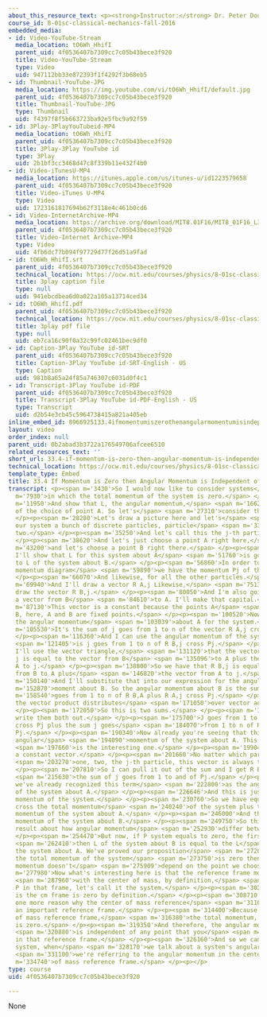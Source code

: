 ```yaml
---
about_this_resource_text: <p><strong>Instructor:</strong> Dr. Peter Dourmashkin</p>
course_id: 8-01sc-classical-mechanics-fall-2016
embedded_media:
- id: Video-YouTube-Stream
  media_location: tO6Wh_HhifI
  parent_uid: 4f0536407b7309cc7c05b43bece3f920
  title: Video-YouTube-Stream
  type: Video
  uid: 947112bb33e872393f1f4292f3b68eb5
- id: Thumbnail-YouTube-JPG
  media_location: https://img.youtube.com/vi/tO6Wh_HhifI/default.jpg
  parent_uid: 4f0536407b7309cc7c05b43bece3f920
  title: Thumbnail-YouTube-JPG
  type: Thumbnail
  uid: f4397f8f5b663723ba92e5fbc9a92f59
- id: 3Play-3PlayYouTubeid-MP4
  media_location: tO6Wh_HhifI
  parent_uid: 4f0536407b7309cc7c05b43bece3f920
  title: 3Play-3Play YouTube id
  type: 3Play
  uid: 2b1bf3cc3468d47c8f339b11e432f4b0
- id: Video-iTunesU-MP4
  media_location: https://itunes.apple.com/us/itunes-u/id1223579658
  parent_uid: 4f0536407b7309cc7c05b43bece3f920
  title: Video-iTunes U-MP4
  type: Video
  uid: 1723161817694b62f3118e4c461b0cd6
- id: Video-InternetArchive-MP4
  media_location: https://archive.org/download/MIT8.01F16/MIT8_01F16_L33v04_360p.mp4
  parent_uid: 4f0536407b7309cc7c05b43bece3f920
  title: Video-Internet Archive-MP4
  type: Video
  uid: 4fb6dc77b094f97729d77f26d51a9fad
- id: tO6Wh_HhifI.srt
  parent_uid: 4f0536407b7309cc7c05b43bece3f920
  technical_location: https://ocw.mit.edu/courses/physics/8-01sc-classical-mechanics-fall-2016/week-11-angular-momentum/33.4-if-momentum-is-zero-then-angular-momentum-is-independent-of-origin/33.4-if-momentum-is-zero-then-angular-momentum-is-independent-of-origin/tO6Wh_HhifI.srt
  title: 3play caption file
  type: null
  uid: 941ebcdbea6d0a022a105a13714ced34
- id: tO6Wh_HhifI.pdf
  parent_uid: 4f0536407b7309cc7c05b43bece3f920
  technical_location: https://ocw.mit.edu/courses/physics/8-01sc-classical-mechanics-fall-2016/week-11-angular-momentum/33.4-if-momentum-is-zero-then-angular-momentum-is-independent-of-origin/33.4-if-momentum-is-zero-then-angular-momentum-is-independent-of-origin/tO6Wh_HhifI.pdf
  title: 3play pdf file
  type: null
  uid: eb7ca16c90f0a32c99fc02461bec9df0
- id: Caption-3Play YouTube id-SRT
  parent_uid: 4f0536407b7309cc7c05b43bece3f920
  title: Caption-3Play YouTube id-SRT-English - US
  type: Caption
  uid: 981b8a65a24f85a746307c6031d0f4c1
- id: Transcript-3Play YouTube id-PDF
  parent_uid: 4f0536407b7309cc7c05b43bece3f920
  title: Transcript-3Play YouTube id-PDF-English - US
  type: Transcript
  uid: d2b54e3cb45c5964738415a821a405eb
inline_embed_id: 8966925133.4ifmomentumiszerothenangularmomentumisindependentoforigin9850553
layout: video
order_index: null
parent_uid: 0b2abad3b3722a176549706afcee6510
related_resources_text: ''
short_url: 33.4-if-momentum-is-zero-then-angular-momentum-is-independent-of-origin
technical_location: https://ocw.mit.edu/courses/physics/8-01sc-classical-mechanics-fall-2016/week-11-angular-momentum/33.4-if-momentum-is-zero-then-angular-momentum-is-independent-of-origin/33.4-if-momentum-is-zero-then-angular-momentum-is-independent-of-origin
template_type: Embed
title: 33.4 If Momentum is Zero then Angular Momentum is Independent of Origin
transcript: <p><span m='3430'>So I would now like to consider systems</span> <span
  m='7930'>in which the total momentum of the system is zero.</span> </p><p><span
  m='11950'>And show that L, the angular momentum,</span> <span m='16620'>is independent
  of the choice of point A. So let's</span> <span m='27310'>consider this.</span>
  </p><p><span m='28280'>Let's draw a picture here and let's</span> <span m='30760'>make
  our system a bunch of discrete particles, particle</span> <span m='33280'>one particle
  two.</span> </p><p><span m='35250'>And let's call this the j-th particle.</span>
  </p><p><span m='38620'>And let's just choose a point A right here,</span> <span
  m='43200'>and let's choose a point B right there.</span> </p><p><span m='46690'>And
  I'll show that L for this system about A</span> <span m='51760'>is going to be equal
  to L of the system about B.</span> </p><p><span m='56860'>In order to make an angular
  momentum diagram</span> <span m='59890'>we have the momentum Pj of this particle.</span>
  </p><p><span m='66070'>And likewise, for all the other particles.</span> </p><p><span
  m='69940'>And I'll draw a vector R A,j Likewise,</span> <span m='75130'>for B I'll
  draw the vector R B,j.</span> </p><p><span m='80050'>And I'm also going to draw
  a vector from B</span> <span m='84610'>to A. I'll make that capital.</span> </p><p><span
  m='87130'>This vector is a constant because the points A</span> <span m='91900'>and
  B, here, A and B are fixed points.</span> </p><p><span m='100520'>Now let's calculate
  the angular momentum</span> <span m='103039'>about A for the system.</span> </p><p><span
  m='105530'>It's the sum of j goes from 1 to n of the vector R A,j cross Pj.</span>
  </p><p><span m='116360'>And I can use the angular momentum of the system about B</span>
  <span m='121405'>is j goes from 1 to n of R B,j cross Pj.</span> </p><p><span m='128810'>Now
  I'll use the vector triangle,</span> <span m='131120'>that the vector from B to
  j is equal to the vector from B</span> <span m='135096'>to A plus the vector from
  A to j.</span> </p><p><span m='138800'>So we have that R B,j is equal to the vector
  from B to A plus</span> <span m='146820'>the vector from A to j.</span> </p><p><span
  m='150140'>And I'll substitute that into our expression for the angular</span> <span
  m='152870'>moment about B. So the angular momentum about B is the sum j</span> <span
  m='158540'>goes from 1 to n of R B,A plus R A,j cross Pj.</span> </p><p><span m='168680'>Now
  the vector product distributes</span> <span m='171050'>over vector addition.</span>
  </p><p><span m='172050'>So this is two sums.</span> </p><p><span m='173690'>So let's
  write them both out.</span> </p><p><span m='175700'>J goes from 1 to n of R B,A
  cross Pj plus the sum j goes</span> <span m='184070'>from 1 to n of R A,j cross
  Pj.</span> </p><p><span m='190340'>Now already you're seeing that this term is the
  angular</span> <span m='194090'>momentum of the system about A. This term</span>
  <span m='197660'>is the interesting one.</span> </p><p><span m='199040'>R P,A is
  a constant vector.</span> </p><p><span m='201660'>No matter which particle I choose,</span>
  <span m='203270'>one, two, the j-th particle, this vector is always the same.</span>
  </p><p><span m='207810'>So I can pull it out of the sum and I get R B,A cross product</span>
  <span m='215630'>the sum of j goes from 1 to and of Pj.</span> </p><p><span m='220730'>Now
  we've already recognized this term</span> <span m='222800'>as the angular momentum
  of the system about A.</span> </p><p><span m='226646'>And this is just the total
  momentum of the system.</span> </p><p><span m='230760'>So we have equal to R B,A
  cross the total momentum</span> <span m='240240'>of the system plus the angular
  momentum of the system about A.</span> </p><p><span m='246000'>And that's the angular
  momentum of the system about B.</span> </p><p><span m='249750'>So this is our general
  result about how angular momentum</span> <span m='252930'>differ between two points.</span>
  </p><p><span m='254470'>But now, if P system equals to zero, the first term is zero,</span>
  <span m='262410'>then L of the system about B is equal to the L</span> <span m='268282'>of
  the system about A. We've proved our proposition</span> <span m='272070'>that if
  the total momentum of the system</span> <span m='273750'>is zero then the angular
  momentum doesn't</span> <span m='275909'>depend on the point we choose.</span> </p><p><span
  m='277980'>Now what's interesting here is that the reference frame moving</span>
  <span m='287960'>with the center of mass, by definition,</span> <span m='297270'>has
  P in that frame, let's call it the system.</span> </p><p><span m='302220'>And this
  is the cm frame is zero by definition.</span> </p><p><span m='308710'>So this is
  one more reason why the center of mass reference</span> <span m='311640'>frame is
  an important reference frame.</span> </p><p><span m='314400'>Because in the center
  of mass reference frame,</span> <span m='316380'>the total momentum, by definition,
  is zero.</span> </p><p><span m='319350'>And therefore, the angular momentum</span>
  <span m='320880'>is independent of any point that you</span> <span m='322680'>choose
  in that reference frame.</span> </p><p><span m='326160'>And so we can say that the
  system, when</span> <span m='328170'>we talk about a system's angular momentum,</span>
  <span m='331100'>we're referring to the angular momentum in the center</span> <span
  m='334740'>of mass reference frame.</span> </p><p></p>
type: course
uid: 4f0536407b7309cc7c05b43bece3f920

---
```

None